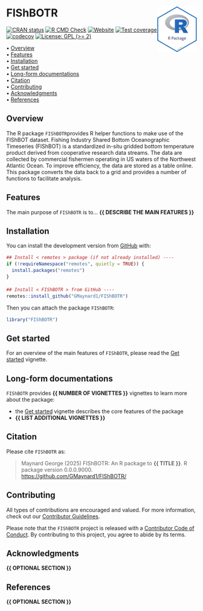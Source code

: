 
<!-- README.md is generated from README.Rmd. Please edit that file -->

# FIShBOTR <img src="man/figures/package-sticker.png" align="right" style="float:right; height:120px;"/>

<!-- badges: start -->

[![CRAN
status](https://www.r-pkg.org/badges/version/FIShBOTR)](https://CRAN.R-project.org/package=FIShBOTR)
[![R CMD
Check](https://github.com/GMaynard1/FIShBOTR/actions/workflows/R-CMD-check.yaml/badge.svg)](https://github.com/GMaynard1/FIShBOTR/actions/workflows/R-CMD-check.yaml)
[![Website](https://github.com/GMaynard1/FIShBOTR/actions/workflows/pkgdown.yaml/badge.svg)](https://github.com/GMaynard1/FIShBOTR/actions/workflows/pkgdown.yaml)
[![Test
coverage](https://github.com/GMaynard1/FIShBOTR/actions/workflows/test-coverage.yaml/badge.svg)](https://github.com/GMaynard1/FIShBOTR/actions/workflows/test-coverage.yaml)
[![codecov](https://codecov.io/gh/GMaynard1/FIShBOTR/branch/master/graph/badge.svg)](https://codecov.io/gh/GMaynard1/FIShBOTR)
[![License: GPL (\>=
2)](https://img.shields.io/badge/License-GPL%20%28%3E%3D%202%29-blue.svg)](https://choosealicense.com/licenses/gpl-2.0/)
<!-- badges: end -->

<p align="left">
• <a href="#overview">Overview</a><br> •
<a href="#features">Features</a><br> •
<a href="#installation">Installation</a><br> •
<a href="#get-started">Get started</a><br> •
<a href="#long-form-documentations">Long-form documentations</a><br> •
<a href="#citation">Citation</a><br> •
<a href="#contributing">Contributing</a><br> •
<a href="#acknowledgments">Acknowledgments</a><br> •
<a href="#references">References</a>
</p>

## Overview

The R package `FIShBOTR`provides R helper functions to make use of the
FIShBOT dataset. Fishing Industry Shared Bottom Oceanographic Timeseries
(FIShBOT) is a standardized in-situ gridded bottom temperature product
derived from cooperative research data streams. The data are collected
by commercial fishermen operating in US waters of the Northwest Atlantic
Ocean. To improve efficiency, the data are stored as a table online.
This package converts the data back to a grid and provides a number of
functions to facilitate analysis.

## Features

The main purpose of `FIShBOTR` is to… **{{ DESCRIBE THE MAIN FEATURES
}}**

## Installation

You can install the development version from
[GitHub](https://github.com/) with:

``` r
## Install < remotes > package (if not already installed) ----
if (!requireNamespace("remotes", quietly = TRUE)) {
  install.packages("remotes")
}

## Install < FIShBOTR > from GitHub ----
remotes::install_github("GMaynard1/FIShBOTR")
```

Then you can attach the package `FIShBOTR`:

``` r
library("FIShBOTR")
```

## Get started

For an overview of the main features of `FIShBOTR`, please read the [Get
started](https://GMaynard1.github.io/FIShBOTR/articles/FIShBOTR.html)
vignette.

## Long-form documentations

`FIShBOTR` provides **{{ NUMBER OF VIGNETTES }}** vignettes to learn
more about the package:

- the [Get
  started](https://GMaynard1.github.io/FIShBOTR/articles/FIShBOTR.html)
  vignette describes the core features of the package
- **{{ LIST ADDITIONAL VIGNETTES }}**

## Citation

Please cite `FIShBOTR` as:

> Maynard George (2025) FIShBOTR: An R package to **{{ TITLE }}**. R
> package version 0.0.0.9000. <https://github.com/GMaynard1/FIShBOTR/>

## Contributing

All types of contributions are encouraged and valued. For more
information, check out our [Contributor
Guidelines](https://github.com/GMaynard1/FIShBOTR/blob/main/CONTRIBUTING.md).

Please note that the `FIShBOTR` project is released with a [Contributor
Code of
Conduct](https://contributor-covenant.org/version/2/1/CODE_OF_CONDUCT.html).
By contributing to this project, you agree to abide by its terms.

## Acknowledgments

**{{ OPTIONAL SECTION }}**

## References

**{{ OPTIONAL SECTION }}**
